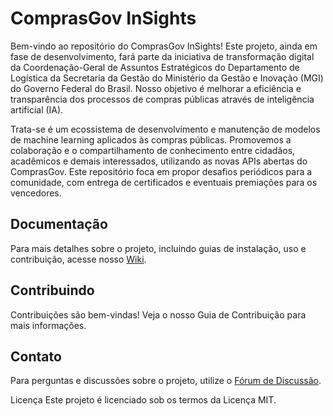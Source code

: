# ComprasGov InSights

Bem-vindo ao repositório do ComprasGov InSights! Este projeto, ainda em fase de desenvolvimento, fará parte da iniciativa de transformação digital da Coordenação-Geral de Assuntos Estratégicos do Departamento de Logística da Secretaria da Gestão do Ministério da Gestão e Inovação (MGI) do Governo Federal do Brasil. Nosso objetivo é melhorar a eficiência e transparência dos processos de compras públicas através de inteligência artificial (IA).

Trata-se é um ecossistema de desenvolvimento e manutenção de modelos de machine learning aplicados às compras públicas. Promovemos a colaboração e o compartilhamento de conhecimento entre cidadãos, acadêmicos e demais interessados, utilizando as novas APIs abertas do ComprasGov. Este repositório foca em propor desafios periódicos para a comunidade, com entrega de certificados e eventuais premiações para os vencedores.

## Documentação
Para mais detalhes sobre o projeto, incluindo guias de instalação, uso e contribuição, acesse nosso [Wiki](https://github.com/gestaogovbr/comprasgov-insights/wiki).

## Contribuindo
Contribuições são bem-vindas! Veja o nosso Guia de Contribuição para mais informações.

## Contato
Para perguntas e discussões sobre o projeto, utilize o [Fórum de Discussão](https://github.com/gestaogovbr/comprasgov-insights/discussions).

Licença
Este projeto é licenciado sob os termos da Licença MIT.
